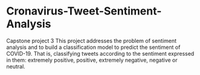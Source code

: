 # Cronavirus-Tweet-Sentiment-Analysis
Capstone project 3
This project addresses the problem of sentiment analysis and to build a classification model to predict the sentiment of COVID-19. 
That is, classifying tweets according to the sentiment expressed in them: extremely positive, positive, extremely negative, negative  or neutral.
